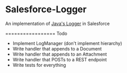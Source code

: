 Salesforce-Logger
=================

An implementation of [Java's Logger](http://docs.oracle.com/javase/6/docs/api/java/util/logging/package-summary.html) in Salesforce

=================
Todo
- Implement LogManager (don't implement hierarchy)
- Write handler that appends to a Document
- Write handler that appends to an Attachment
- Write handler that POSTs to a REST endpoint
- Write tests for everything